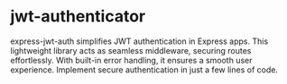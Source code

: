 # jwt-authenticator
express-jwt-auth simplifies JWT authentication in Express apps. This lightweight library acts as seamless middleware, securing routes effortlessly. With built-in error handling, it ensures a smooth user experience. Implement secure authentication in just a few lines of code.
